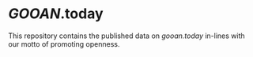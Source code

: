 # _GOOAN_\.today

This repository contains the published data on _gooan.today_ in-lines with our motto of promoting openness.
